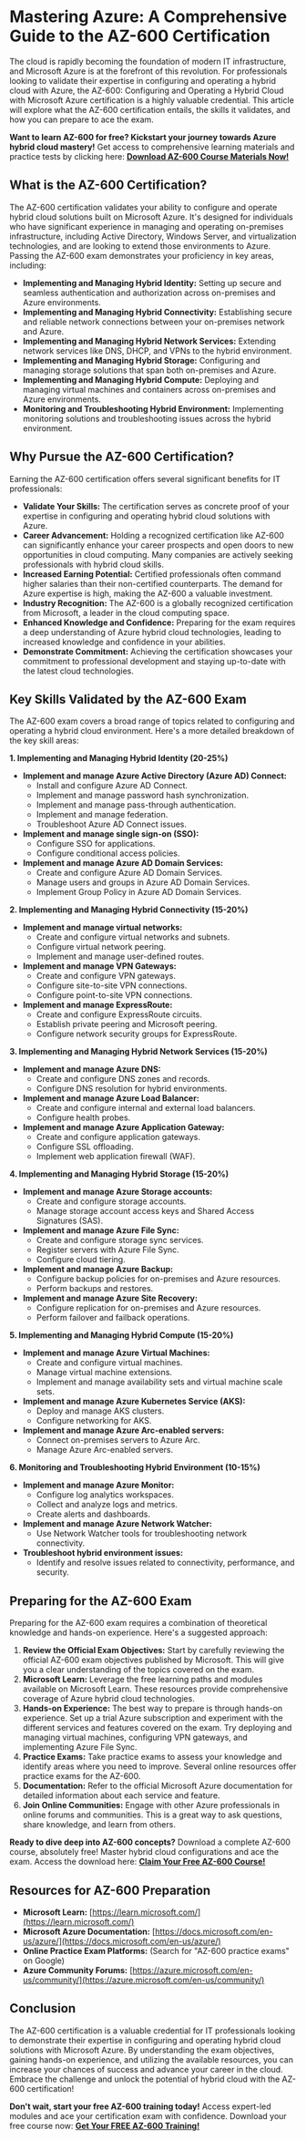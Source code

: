 # Mastering Azure: A Comprehensive Guide to the AZ-600 Certification

The cloud is rapidly becoming the foundation of modern IT infrastructure, and Microsoft Azure is at the forefront of this revolution.  For professionals looking to validate their expertise in configuring and operating a hybrid cloud with Azure, the AZ-600: Configuring and Operating a Hybrid Cloud with Microsoft Azure certification is a highly valuable credential. This article will explore what the AZ-600 certification entails, the skills it validates, and how you can prepare to ace the exam.

**Want to learn AZ-600 for free? Kickstart your journey towards Azure hybrid cloud mastery!** Get access to comprehensive learning materials and practice tests by clicking here: [**Download AZ-600 Course Materials Now!**](https://udemywork.com/az-600)

## What is the AZ-600 Certification?

The AZ-600 certification validates your ability to configure and operate hybrid cloud solutions built on Microsoft Azure. It's designed for individuals who have significant experience in managing and operating on-premises infrastructure, including Active Directory, Windows Server, and virtualization technologies, and are looking to extend those environments to Azure. Passing the AZ-600 exam demonstrates your proficiency in key areas, including:

*   **Implementing and Managing Hybrid Identity:**  Setting up secure and seamless authentication and authorization across on-premises and Azure environments.
*   **Implementing and Managing Hybrid Connectivity:** Establishing secure and reliable network connections between your on-premises network and Azure.
*   **Implementing and Managing Hybrid Network Services:** Extending network services like DNS, DHCP, and VPNs to the hybrid environment.
*   **Implementing and Managing Hybrid Storage:** Configuring and managing storage solutions that span both on-premises and Azure.
*   **Implementing and Managing Hybrid Compute:** Deploying and managing virtual machines and containers across on-premises and Azure environments.
*   **Monitoring and Troubleshooting Hybrid Environment:** Implementing monitoring solutions and troubleshooting issues across the hybrid environment.

## Why Pursue the AZ-600 Certification?

Earning the AZ-600 certification offers several significant benefits for IT professionals:

*   **Validate Your Skills:** The certification serves as concrete proof of your expertise in configuring and operating hybrid cloud solutions with Azure.
*   **Career Advancement:** Holding a recognized certification like AZ-600 can significantly enhance your career prospects and open doors to new opportunities in cloud computing.  Many companies are actively seeking professionals with hybrid cloud skills.
*   **Increased Earning Potential:**  Certified professionals often command higher salaries than their non-certified counterparts. The demand for Azure expertise is high, making the AZ-600 a valuable investment.
*   **Industry Recognition:** The AZ-600 is a globally recognized certification from Microsoft, a leader in the cloud computing space.
*   **Enhanced Knowledge and Confidence:**  Preparing for the exam requires a deep understanding of Azure hybrid cloud technologies, leading to increased knowledge and confidence in your abilities.
*   **Demonstrate Commitment:**  Achieving the certification showcases your commitment to professional development and staying up-to-date with the latest cloud technologies.

## Key Skills Validated by the AZ-600 Exam

The AZ-600 exam covers a broad range of topics related to configuring and operating a hybrid cloud environment.  Here's a more detailed breakdown of the key skill areas:

**1. Implementing and Managing Hybrid Identity (20-25%)**

*   **Implement and manage Azure Active Directory (Azure AD) Connect:**
    *   Install and configure Azure AD Connect.
    *   Implement and manage password hash synchronization.
    *   Implement and manage pass-through authentication.
    *   Implement and manage federation.
    *   Troubleshoot Azure AD Connect issues.
*   **Implement and manage single sign-on (SSO):**
    *   Configure SSO for applications.
    *   Configure conditional access policies.
*   **Implement and manage Azure AD Domain Services:**
    *   Create and configure Azure AD Domain Services.
    *   Manage users and groups in Azure AD Domain Services.
    *   Implement Group Policy in Azure AD Domain Services.

**2. Implementing and Managing Hybrid Connectivity (15-20%)**

*   **Implement and manage virtual networks:**
    *   Create and configure virtual networks and subnets.
    *   Configure virtual network peering.
    *   Implement and manage user-defined routes.
*   **Implement and manage VPN Gateways:**
    *   Create and configure VPN gateways.
    *   Configure site-to-site VPN connections.
    *   Configure point-to-site VPN connections.
*   **Implement and manage ExpressRoute:**
    *   Create and configure ExpressRoute circuits.
    *   Establish private peering and Microsoft peering.
    *   Configure network security groups for ExpressRoute.

**3. Implementing and Managing Hybrid Network Services (15-20%)**

*   **Implement and manage Azure DNS:**
    *   Create and configure DNS zones and records.
    *   Configure DNS resolution for hybrid environments.
*   **Implement and manage Azure Load Balancer:**
    *   Create and configure internal and external load balancers.
    *   Configure health probes.
*   **Implement and manage Azure Application Gateway:**
    *   Create and configure application gateways.
    *   Configure SSL offloading.
    *   Implement web application firewall (WAF).

**4. Implementing and Managing Hybrid Storage (15-20%)**

*   **Implement and manage Azure Storage accounts:**
    *   Create and configure storage accounts.
    *   Manage storage account access keys and Shared Access Signatures (SAS).
*   **Implement and manage Azure File Sync:**
    *   Create and configure storage sync services.
    *   Register servers with Azure File Sync.
    *   Configure cloud tiering.
*   **Implement and manage Azure Backup:**
    *   Configure backup policies for on-premises and Azure resources.
    *   Perform backups and restores.
*   **Implement and manage Azure Site Recovery:**
    *   Configure replication for on-premises and Azure resources.
    *   Perform failover and failback operations.

**5. Implementing and Managing Hybrid Compute (15-20%)**

*   **Implement and manage Azure Virtual Machines:**
    *   Create and configure virtual machines.
    *   Manage virtual machine extensions.
    *   Implement and manage availability sets and virtual machine scale sets.
*   **Implement and manage Azure Kubernetes Service (AKS):**
    *   Deploy and manage AKS clusters.
    *   Configure networking for AKS.
*   **Implement and manage Azure Arc-enabled servers:**
    *   Connect on-premises servers to Azure Arc.
    *   Manage Azure Arc-enabled servers.

**6. Monitoring and Troubleshooting Hybrid Environment (10-15%)**

*   **Implement and manage Azure Monitor:**
    *   Configure log analytics workspaces.
    *   Collect and analyze logs and metrics.
    *   Create alerts and dashboards.
*   **Implement and manage Azure Network Watcher:**
    *   Use Network Watcher tools for troubleshooting network connectivity.
*   **Troubleshoot hybrid environment issues:**
    *   Identify and resolve issues related to connectivity, performance, and security.

## Preparing for the AZ-600 Exam

Preparing for the AZ-600 exam requires a combination of theoretical knowledge and hands-on experience. Here's a suggested approach:

1.  **Review the Official Exam Objectives:**  Start by carefully reviewing the official AZ-600 exam objectives published by Microsoft.  This will give you a clear understanding of the topics covered on the exam.
2.  **Microsoft Learn:**  Leverage the free learning paths and modules available on Microsoft Learn. These resources provide comprehensive coverage of Azure hybrid cloud technologies.
3.  **Hands-on Experience:** The best way to prepare is through hands-on experience.  Set up a trial Azure subscription and experiment with the different services and features covered on the exam.  Try deploying and managing virtual machines, configuring VPN gateways, and implementing Azure File Sync.
4.  **Practice Exams:**  Take practice exams to assess your knowledge and identify areas where you need to improve. Several online resources offer practice exams for the AZ-600.
5.  **Documentation:**  Refer to the official Microsoft Azure documentation for detailed information about each service and feature.
6.  **Join Online Communities:** Engage with other Azure professionals in online forums and communities.  This is a great way to ask questions, share knowledge, and learn from others.

**Ready to dive deep into AZ-600 concepts?**  Download a complete AZ-600 course, absolutely free! Master hybrid cloud configurations and ace the exam. Access the download here: [**Claim Your Free AZ-600 Course!**](https://udemywork.com/az-600)

## Resources for AZ-600 Preparation

*   **Microsoft Learn:**  [https://learn.microsoft.com/](https://learn.microsoft.com/)
*   **Microsoft Azure Documentation:** [https://docs.microsoft.com/en-us/azure/](https://docs.microsoft.com/en-us/azure/)
*   **Online Practice Exam Platforms:**  (Search for "AZ-600 practice exams" on Google)
*   **Azure Community Forums:** [https://azure.microsoft.com/en-us/community/](https://azure.microsoft.com/en-us/community/)

## Conclusion

The AZ-600 certification is a valuable credential for IT professionals looking to demonstrate their expertise in configuring and operating hybrid cloud solutions with Microsoft Azure. By understanding the exam objectives, gaining hands-on experience, and utilizing the available resources, you can increase your chances of success and advance your career in the cloud.  Embrace the challenge and unlock the potential of hybrid cloud with the AZ-600 certification!

**Don't wait, start your free AZ-600 training today!**  Access expert-led modules and ace your certification exam with confidence. Download your free course now: [**Get Your FREE AZ-600 Training!**](https://udemywork.com/az-600)
